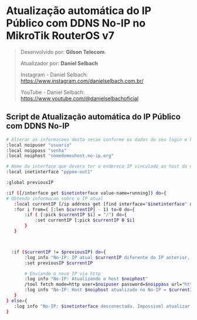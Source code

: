 # Atualização automática do IP Público com DDNS No-IP no MikroTik RouterOS v7
> Desenvolvido por: **Gilson Telecom**.
>
> Atualizador por: **Daniel Selbach**
>
> Instagram - Daniel Selbach: https://www.instagram.com/danielselbach.com.br/
>
> YouTube - Daniel Selbach: https://www.youtube.com/@danielselbachoficial


## Script de Atualização automática do IP Público com DDNS No-IP
```bash
# Alterar as informacoes desta secao conforme os dados do seu login e host no-ip
:local noipuser "usuario"
:local noippass "senha"
:local noiphost "nomedomeuhost.no-ip.org"

# Nome da interface que devera ter o endereco IP vinculado ao host do no-ip
:local inetinterface "pppoe-out1"

:global previousIP

:if ([/interface get $inetinterface value-name=running]) do={
# Obtendo informacao sobre o IP atual
   :local currentIP [/ip address get [find interface="$inetinterface" disabled=no] address]
   :for i from=( [:len $currentIP] - 1) to=0 do={
       :if ( [:pick $currentIP $i] = "/") do={ 
           :set currentIP [:pick $currentIP 0 $i]
       } 
   }



  :if ($currentIP != $previousIP) do={
       :log info "No-IP: IP atual $currentIP diferente do IP anterior, atualizando."
       :set previousIP $currentIP

       # Enviando o novo IP via http
       :log info "No-IP: Atualizando o host $noiphost"
       /tool fetch mode=http user=$noipuser password=$noippass url="http://dynupdate.no-ip.com/nic/update?hostname=dominio&myip=IP" keep-result=no
       :log info "No-IP: Host $noiphost atualizado no No-IP = $currentIP"
   }
} else={
   :log info "No-IP: $inetinterface desconectada. Impossivel atualizar No-IP."
}
```
